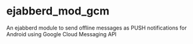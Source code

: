 # ejabberd_mod_gcm
An ejabberd module to send offline messages as PUSH notifications for Android using Google Cloud Messaging API
